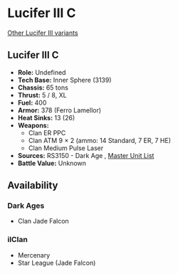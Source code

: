 # Lucifer III C 

[Other Lucifer III variants](../lucifer_iii.md) 

## Lucifer III C 

- **Role:** Undefined 
- **Tech Base:** Inner Sphere (3139) 
- **Chassis:** 65 tons 
- **Thrust:** 5 / 8, XL 
- **Fuel:** 400 
- **Armor:** 378 (Ferro Lamellor) 
- **Heat Sinks:** 13 (26) 
- **Weapons:** 
  - Clan ER PPC 
  - Clan ATM 9 × 2 (ammo: 14 Standard, 7 ER, 7 HE) 
  - Clan Medium Pulse Laser 
- **Sources:** RS3150 - Dark Age , [Master Unit List](http://masterunitlist.info/Unit/Details/8012) 
- **Battle Value:** Unknown 

## Availability 

### Dark Ages 

- Clan Jade Falcon 

### ilClan 

- Mercenary 
- Star League (Jade Falcon) 

